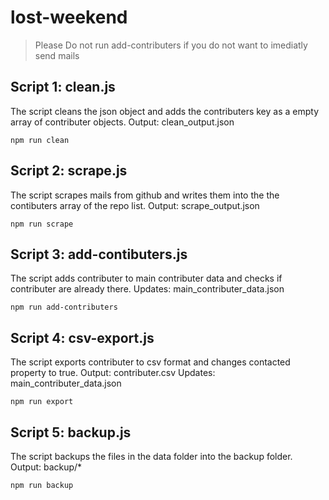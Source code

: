 # lost-weekend

> Please Do not run add-contributers if you do not want to imediatly send mails

## Script 1: clean.js

The script cleans the json object and adds the contributers key as a empty array of contributer objects.
Output: clean_output.json

```
npm run clean
```

## Script 2: scrape.js

The script scrapes mails from github and writes them into the the contibuters array of the repo list.
Output: scrape_output.json

```
npm run scrape
```

## Script 3: add-contibuters.js

The script adds contributer to main contributer data and checks if contributer are already there.
Updates: main_contributer_data.json

```
npm run add-contributers
```

## Script 4: csv-export.js

The script exports contributer to csv format and changes contacted property to true.
Output: contributer.csv
Updates: main_contributer_data.json

```
npm run export
```

## Script 5: backup.js

The script backups the files in the data folder into the backup folder.
Output: backup/*

```
npm run backup
```
